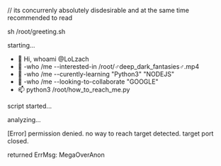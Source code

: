 // its concurrenly absolutely disdesirable and at the same time recommended to read

sh /root/greeting.sh

starting...

- 👋 Hi, whoami @LoLzach
- 👀 -who /me --interested-in /root/♂deep_dark_fantasies♂.mp4
- 🌱 -who /me --curently-learning "Python3" "NODEJS"
- 💞️ -who /me --looking-to-collaborate "GOOGLE"
- 📫 python3 /root/how_to_reach_me.py

script started...

analyzing...

[Error] permission denied. no way to reach target detected. target port closed.

returned ErrMsg: MegaOverAnon
